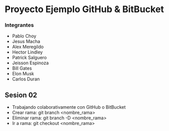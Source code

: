 # Proyecto Ejemplo GitHub & BitBucket

### Integrantes

- Pablo Choy
- Jesus Macha
- Alex Meregildo
- Hector Lindley
- Patrick Salguero
- Jeisson Espinoza
- Bill Gates
- Elon Musk
- Carlos Duran

## Sesion 02
- Trabajando colaborativamente con GitHub o BitBucket
- Crear rama: git branch <nombre_rama>
- Eliminar rama: git branch -D <nombre_rama>
- Ir a rama: git checkout <nombre_rama>